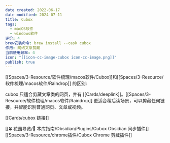 ```yaml
---
date created: 2022-06-17
date modified: 2024-07-11
title: Cubox
tags:
  - macOS软件
  - windows软件
评价: 4
brew安装命令: brew install --cask cubox
作用: 网络文章剪藏
当前使用频率: 4
icon: "[[icon-cc-image-cubox icon-cc-image.png]]"
publish: true
---
```


[[Spaces/3-Resource/软件梳理/macos软件/Cubox]]和[[Spaces/3-Resource/软件梳理/macos软件/Raindrop]] 的区别:

cubox 只适合剪藏文章类的网页，并有 [[Cards/deeplink]]。[[Spaces/3-Resource/软件梳理/macos软件/Raindrop]] 更适合稍后读场景，可以剪藏任何链接，并智能识别普通网页、文章或视频。

[[Cards/cubox 链接]]

[[🍀 花园导览/🧰 本库指南/Obsidian/Plugins/Cubox Obsidian 同步插件]]
[[Spaces/3-Resource/chrome插件/Cubox Chrome 剪藏插件]]